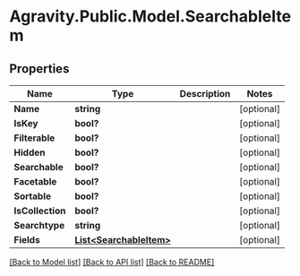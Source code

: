# Agravity.Public.Model.SearchableItem

## Properties

Name | Type | Description | Notes
------------ | ------------- | ------------- | -------------
**Name** | **string** |  | [optional] 
**IsKey** | **bool?** |  | [optional] 
**Filterable** | **bool?** |  | [optional] 
**Hidden** | **bool?** |  | [optional] 
**Searchable** | **bool?** |  | [optional] 
**Facetable** | **bool?** |  | [optional] 
**Sortable** | **bool?** |  | [optional] 
**IsCollection** | **bool?** |  | [optional] 
**Searchtype** | **string** |  | [optional] 
**Fields** | [**List&lt;SearchableItem&gt;**](SearchableItem.md) |  | [optional] 

[[Back to Model list]](../README.md#documentation-for-models) [[Back to API list]](../README.md#documentation-for-api-endpoints) [[Back to README]](../README.md)

